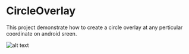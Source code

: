 # CircleOverlay
This project demonstrate how to create a circle overlay at any perticular coordinate on android sreen.

![alt text](https://lh3.googleusercontent.com/-eWAurYQzguk/WwLiSg8imdI/AAAAAAAAA8A/gji0lBwUlUgTETC_e35DOd9M1AL3G3NjwCLcBGAs/s0/overlay.png)

